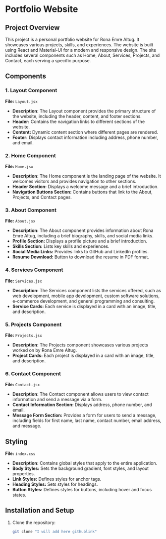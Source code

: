 # Portfolio Website

## Project Overview
This project is a personal portfolio website for Rona Emre Altug. It showcases various projects, skills, and experiences. The website is built using React and Material-UI for a modern and responsive design. The site includes several components such as Home, About, Services, Projects, and Contact, each serving a specific purpose.

## Components

### 1. Layout Component
**File:** `Layout.jsx`
- **Description:** The Layout component provides the primary structure of the website, including the header, content, and footer sections.
- **Header:** Contains the navigation links to different sections of the website.
- **Content:** Dynamic content section where different pages are rendered.
- **Footer:** Displays contact information including address, phone number, and email.

### 2. Home Component
**File:** `Home.jsx`
- **Description:** The Home component is the landing page of the website. It welcomes visitors and provides navigation to other sections.
- **Header Section:** Displays a welcome message and a brief introduction.
- **Navigation Buttons Section:** Contains buttons that link to the About, Projects, and Contact pages.

### 3. About Component
**File:** `About.jsx`
- **Description:** The About component provides information about Rona Emre Altug, including a brief biography, skills, and social media links.
- **Profile Section:** Displays a profile picture and a brief introduction.
- **Skills Section:** Lists key skills and experiences.
- **Social Media Links:** Provides links to GitHub and LinkedIn profiles.
- **Resume Download:** Button to download the resume in PDF format.

### 4. Services Component
**File:** `Services.jsx`
- **Description:** The Services component lists the services offered, such as web development, mobile app development, custom software solutions, e-commerce development, and general programming and consulting.
- **Service Cards:** Each service is displayed in a card with an image, title, and description.

### 5. Projects Component
**File:** `Projects.jsx`
- **Description:** The Projects component showcases various projects worked on by Rona Emre Altug.
- **Project Cards:** Each project is displayed in a card with an image, title, and description.

### 6. Contact Component
**File:** `Contact.jsx`
- **Description:** The Contact component allows users to view contact information and send a message via a form.
- **Contact Information Section:** Displays address, phone number, and email.
- **Message Form Section:** Provides a form for users to send a message, including fields for first name, last name, contact number, email address, and message.

## Styling
**File:** `index.css`
- **Description:** Contains global styles that apply to the entire application.
- **Body Styles:** Sets the background gradient, font styles, and layout properties.
- **Link Styles:** Defines styles for anchor tags.
- **Heading Styles:** Sets styles for headings.
- **Button Styles:** Defines styles for buttons, including hover and focus states.

## Installation and Setup
1. Clone the repository:
   ```bash
   git clone "I will add here githublink"


